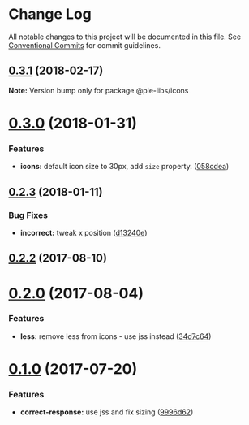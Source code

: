 # Change Log

All notable changes to this project will be documented in this file.
See [Conventional Commits](https://conventionalcommits.org) for commit guidelines.

<a name="0.3.1"></a>
## [0.3.1](https://github.com/pieelements/pie-elements/compare/@pie-libs/icons@0.3.0...@pie-libs/icons@0.3.1) (2018-02-17)




**Note:** Version bump only for package @pie-libs/icons

<a name="0.3.0"></a>
# [0.3.0](https://github.com/pieelements/pie-elements/compare/@pie-libs/icons@0.2.3...@pie-libs/icons@0.3.0) (2018-01-31)


### Features

* **icons:** default icon size to 30px, add `size` property. ([058cdea](https://github.com/pieelements/pie-elements/commit/058cdea))




<a name="0.2.3"></a>
## [0.2.3](https://github.com/pieelements/pie-elements/compare/@pie-libs/icons@0.2.2...@pie-libs/icons@0.2.3) (2018-01-11)


### Bug Fixes

* **incorrect:** tweak x position ([d13240e](https://github.com/pieelements/pie-elements/commit/d13240e))




<a name="0.2.2"></a>
## [0.2.2](https://github.com/pieelements/pie-elements/compare/@pie-libs/icons@0.2.0...@pie-libs/icons@0.2.2) (2017-08-10)




<a name="0.2.0"></a>
# [0.2.0](https://github.com/pieelements/pie-elements/compare/@pie-libs/icons@0.1.0...@pie-libs/icons@0.2.0) (2017-08-04)


### Features

* **less:** remove less from icons - use jss instead ([34d7c64](https://github.com/pieelements/pie-elements/commit/34d7c64))




<a name="0.1.0"></a>
# [0.1.0](https://github.com/pieelements/pie-elements/compare/@pie-libs/icons@0.0.2...@pie-libs/icons@0.1.0) (2017-07-20)


### Features

* **correct-response:** use jss and fix sizing ([9996d62](https://github.com/pieelements/pie-elements/commit/9996d62))
